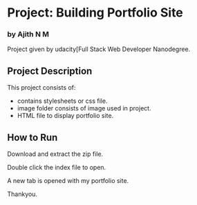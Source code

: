 # Project: Building Portfolio Site
### by Ajith N M

 Project given by udacity[Full Stack Web Developer Nanodegree.


## Project Description

This project consists of:

* contains stylesheets or css file.
* image folder consists of image used in project.
* HTML file to display portfolio site.

## How to Run

Download and extract the zip file.

Double click the index file to open.

A new tab is opened with my portfolio site.

Thankyou.
